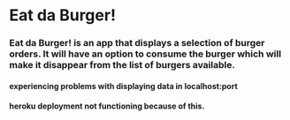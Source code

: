 # Eat da Burger!

### Eat da Burger! is an app that displays a selection of burger orders.  It will have an option to consume the burger which will make it disappear from the list of burgers available.

#### experiencing problems with displaying data in localhost:port
#### heroku deployment not functioning because of this.